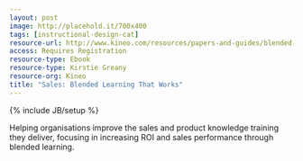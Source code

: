 ```yaml
---
layout: post
image: http://placehold.it/700x400
tags: [instructional-design-cat]
resource-url: http://www.kineo.com/resources/papers-and-guides/blended-learning-that-works-for-sales-guide
access: Requires Registration
resource-type: Ebook
resource-type: Kirstie Greany
resource-org: Kineo
title: "Sales: Blended Learning That Works"
---
```

{% include JB/setup %}

Helping organisations improve the sales and product knowledge training they deliver, focusing in increasing ROI and sales performance through blended learning.

